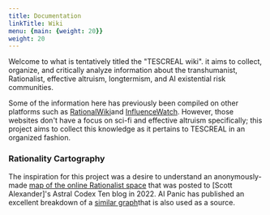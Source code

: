 ```yaml
---
title: Documentation
linkTitle: Wiki
menu: {main: {weight: 20}}
weight: 20
---
```

Welcome to what is tentatively titled the "TESCREAL wiki". it aims to collect, organize, and critically analyze information about the transhumanist, Rationalist, effective altruism, longtermism, and AI existential risk communities.

Some of the information here has previously been compiled on other platforms such as [RationalWiki](https://rationalwiki.org)and [InfluenceWatch](https://www.influencewatch.org). However, those websites don't have a focus on sci-fi and effective altruism specifically; this project aims to collect this knowledge as it pertains to TESCREAL in an organized fashion. 

### Rationality Cartography

The inspiration for this project was a desire to understand an anonymously-made [map of the online Rationalist space](wiki/cartography/map_full.jpg) that was posted to [Scott Alexander]'s Astral Codex Ten blog in 2022. AI Panic has published an excellent breakdown of a [similar graph](https://www.aipanic.news/p/ultimate-guide-to-ai-existential)that is also used as a source.
